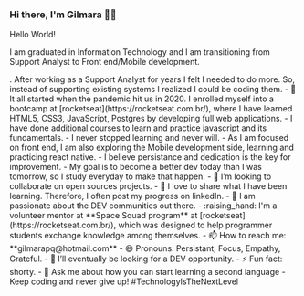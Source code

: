 ### Hi there, I'm Gilmara :woman_technologist:

Hello World!
<p>I am graduated in Information Technology and I am transitioning from Support Analyst to Front end/Mobile development.</p>. 
After working as a Support Analyst for years I felt I needed to do more. So, instead of supporting existing systems I realized I could be coding them. 
- 🌱 It all started when the pandemic hit us in 2020. I enrolled myself into a bootcamp at [rocketseat](https://rocketseat.com.br/), where I have learned HTML5, CSS3, JavaScript, Postgres by developing full web applications.
- I have done additional courses to learn and practice javascript and its fundamentals.
- I never stopped learning and never will. 
- As I am focused on front end, I am also exploring the Mobile development side, learning and practicing react native.
- I believe persistance and dedication is the key for improvement.
- My goal is to become a better dev today than I was tomorrow, so I study everyday to make that happen.
- 👯 I’m looking to collaborate on open sources projects.
- 💬 I love to share what I have been learning. Therefore, I often post my progress on linkedIn.
- 👋 I am passionate about the DEV communities out there.
- :raising_hand: I'm a volunteer mentor at **Space Squad program** at [rocketseat](https://rocketseat.com.br/), which was designed to help programmer students exchange knowledge among themselves.
- 📫 How to reach me: **gilmarapq@hotmail.com**
- 😄 Pronouns: Persistant, Focus, Empathy, Grateful.
- 🤔 I’ll eventually be looking for a DEV opportunity.  
- ⚡ Fun fact: shorty.
- 💬 Ask me about how you can start learning a second language
-  Keep coding and never give up!
 #TechnologyIsTheNextLevel

<!--
**Gilmara-Git/Gilmara-Git** is a ✨ _special_ ✨ repository because its `README.md` (this file) appears on your GitHub profile.

Here are some ideas to get you started:

- 🔭 I’m currently working on random little projects designed to learn while practicing. 
- 🌱 I’m currently learning HTML5, CSS3, JavaScript, Postgres
- 👯 I’m looking to collaborate open sources projects.
- 🤔 I’m looking for help with ...
- 💬 Ask me about ...
- 📫 How to reach me: **gilmarapq@hotmail.com**
- 😄 Pronouns: 
- ⚡ Fun fact: shorty
-->

